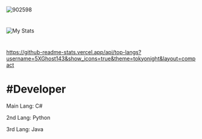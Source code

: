 
#
![902598](https://cdn.ghost143.de/profile.gif)
#
![My Stats](https://github-readme-stats.vercel.app/api?username=5XGhost143)
#
https://github-readme-stats.vercel.app/api/top-langs?username=5XGhost143&show_icons=true&theme=tokyonight&layout=compact


#  #Developer

Main Lang: C#


2nd Lang: Python


3rd Lang: Java

#
                                             
